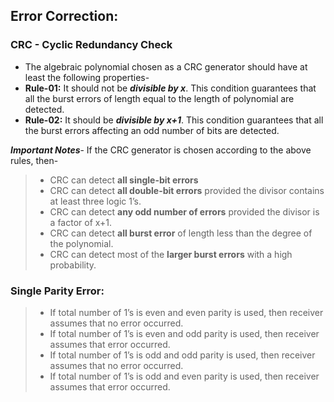 ## Error Correction:
### CRC - Cyclic Redundancy Check
- The algebraic polynomial chosen as a CRC generator should have at least the following properties-
- **Rule-01:** It should not be ***divisible by x***. This condition guarantees that all the burst errors of length equal to the length of polynomial are detected.
- **Rule-02:** It should be ***divisible by x+1***. This condition guarantees that all the burst errors affecting an odd number of bits are detected.

 ***Important Notes***- 
If the CRC generator is chosen according to the above rules, then-

>- CRC can detect **all single-bit errors**
>- CRC can detect **all double-bit errors** provided the divisor contains at least three logic 1’s.
>- CRC can detect **any odd number of errors** provided the divisor is a factor of x+1.
>- CRC can detect **all burst error** of length less than the degree of the polynomial.
>- CRC can detect most of the **larger burst errors** with a high probability.

### Single Parity Error:
>- If total number of 1’s is even and even parity is used, then receiver assumes that no error occurred.
>- If total number of 1’s is even and odd parity is used, then receiver assumes that error occurred.
>- If total number of 1’s is odd and odd parity is used, then receiver assumes that no error occurred.
>- If total number of 1’s is odd and even parity is used, then receiver assumes that error occurred.